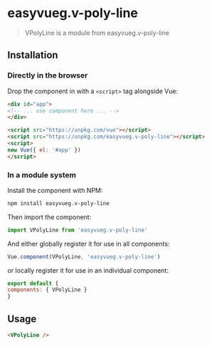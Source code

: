 # easyvueg.v-poly-line

> VPolyLine is a module from easyvueg.v-poly-line

## Installation

### Directly in the browser

Drop the component in with a `<script>` tag alongside Vue:

```html
<div id="app">
<!-- ... use component here ... -->
</div>

<script src="https://unpkg.com/vue"></script>
<script src="https://unpkg.com/easyvueg.v-poly-line"></script>
<script>
new Vue({ el: '#app' })
</script>
```

### In a module system

Install the component with NPM:

```bash
npm install easyvueg.v-poly-line
```

Then import the component:

```js
import VPolyLine from 'easyvueg.v-poly-line'
```

And either globally register it for use in all components:

```js
Vue.component(VPolyLine, 'easyvueg.v-poly-line')
```

or locally register it for use in an individual component:

```js
export default {
components: { VPolyLine }
}
```

## Usage

```html
<VPolyLine />
```
